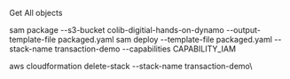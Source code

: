 Get All objects

sam package --s3-bucket colib-digitial-hands-on-dynamo --output-template-file packaged.yaml
sam deploy --template-file packaged.yaml --stack-name transaction-demo --capabilities CAPABILITY_IAM

aws cloudformation delete-stack --stack-name transaction-demo\
